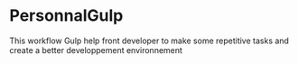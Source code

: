# PersonnalGulp
This workflow Gulp help front developer to make some repetitive tasks and create a better developpement environnement
